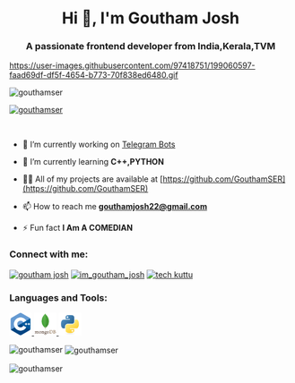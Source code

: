 <h1 align="center">Hi 👋, I'm Goutham Josh</h1>
<h3 align="center">A passionate frontend developer from India,Kerala,TVM</h3>

https://user-images.githubusercontent.com/97418751/199060597-faad69df-df5f-4654-b773-70f838ed6480.gif

<p align="left"> <img src="https://komarev.com/ghpvc/?username=gouthamser&label=Profile%20views&color=0e75b6&style=flat" alt="gouthamser" /> </p>

<p align="left"> <a href="https://github.com/ryo-ma/github-profile-trophy"><img src="https://github-profile-trophy.vercel.app/?username=gouthamser" alt="gouthamser" /></a> </p>

<p align="left"> <a href="https://twitter.com/" target="blank"><img src="https://img.shields.io/twitter/follow/?logo=twitter&style=for-the-badge" alt="" /></a> </p>


- 🔭 I’m currently working on [Telegram Bots](https://github.com/GouthamSER/telegram_bot)

- 🌱 I’m currently learning **C++,PYTHON**

- 👨‍💻 All of my projects are available at [https://github.com/GouthamSER](https://github.com/GouthamSER)

- 📫 How to reach me **gouthamjosh22@gmail.com**

- ⚡ Fun fact **I Am A COMEDIAN**

<h3 align="left">Connect with me:</h3>
<p align="left">
<a href="https://fb.com/goutham josh" target="blank"><img align="center" src="https://raw.githubusercontent.com/rahuldkjain/github-profile-readme-generator/master/src/images/icons/Social/facebook.svg" alt="goutham josh" height="30" width="40" /></a>
<a href="https://instagram.com/im_goutham_josh" target="blank"><img align="center" src="https://raw.githubusercontent.com/rahuldkjain/github-profile-readme-generator/master/src/images/icons/Social/instagram.svg" alt="im_goutham_josh" height="30" width="40" /></a>
<a href="https://www.youtube.com/c/tech kuttu" target="blank"><img align="center" src="https://raw.githubusercontent.com/rahuldkjain/github-profile-readme-generator/master/src/images/icons/Social/youtube.svg" alt="tech kuttu" height="30" width="40" /></a>
</p>

<h3 align="left">Languages and Tools:</h3>
<p align="left"> <a href="https://www.w3schools.com/cpp/" target="_blank" rel="noreferrer"> <img src="https://raw.githubusercontent.com/devicons/devicon/master/icons/cplusplus/cplusplus-original.svg" alt="cplusplus" width="40" height="40"/> </a> <a href="https://www.mongodb.com/" target="_blank" rel="noreferrer"> <img src="https://raw.githubusercontent.com/devicons/devicon/master/icons/mongodb/mongodb-original-wordmark.svg" alt="mongodb" width="40" height="40"/> </a> <a href="https://www.python.org" target="_blank" rel="noreferrer"> <img src="https://raw.githubusercontent.com/devicons/devicon/master/icons/python/python-original.svg" alt="python" width="40" height="40"/> </a> </p>

<p><img align="left" src="https://github-readme-stats.vercel.app/api/top-langs?username=gouthamser&show_icons=true&locale=en&layout=compact" alt="gouthamser" /></p>

<p>&nbsp;<img align="center" src="https://github-readme-stats.vercel.app/api?username=gouthamser&show_icons=true&locale=en" alt="gouthamser" /></p>

<p><img align="center" src="https://github-readme-streak-stats.herokuapp.com/?user=gouthamser&" alt="gouthamser" /></p>
